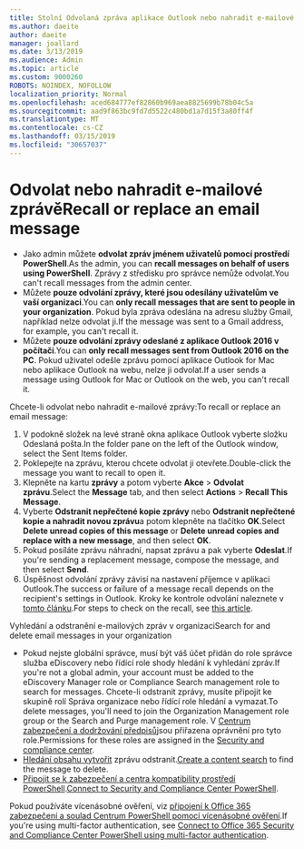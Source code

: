 ```yaml
---
title: Stolní Odvolaná zpráva aplikace Outlook nebo nahradit e-mailové zprávě
ms.author: daeite
author: daeite
manager: joallard
ms.date: 3/13/2019
ms.audience: Admin
ms.topic: article
ms.custom: 9000260
ROBOTS: NOINDEX, NOFOLLOW
localization_priority: Normal
ms.openlocfilehash: aced684777ef82860b969aea8825699b78b04c5a
ms.sourcegitcommit: aad9f863bc9fd7d5522c480bd1a7d15f3a80ff4f
ms.translationtype: MT
ms.contentlocale: cs-CZ
ms.lasthandoff: 03/15/2019
ms.locfileid: "30657037"
---
```

# <a name="recall-or-replace-an-email-message"></a><span data-ttu-id="42875-102">Odvolat nebo nahradit e-mailové zprávě</span><span class="sxs-lookup"><span data-stu-id="42875-102">Recall or replace an email message</span></span>

- <span data-ttu-id="42875-103">Jako admin můžete **odvolat zpráv jménem uživatelů pomocí prostředí PowerShell**.</span><span class="sxs-lookup"><span data-stu-id="42875-103">As the admin, you can **recall messages on behalf of users using PowerShell**.</span></span> <span data-ttu-id="42875-104">Zprávy z středisku pro správce nemůže odvolat.</span><span class="sxs-lookup"><span data-stu-id="42875-104">You can't recall messages from the admin center.</span></span>
- <span data-ttu-id="42875-105">Můžete **pouze odvolání zprávy, které jsou odesílány uživatelům ve vaší organizaci**.</span><span class="sxs-lookup"><span data-stu-id="42875-105">You can **only recall messages that are sent to people in your organization**.</span></span> <span data-ttu-id="42875-106">Pokud byla zpráva odeslána na adresu služby Gmail, například nelze odvolat ji.</span><span class="sxs-lookup"><span data-stu-id="42875-106">If the message was sent to a Gmail address, for example, you can't recall it.</span></span>
- <span data-ttu-id="42875-107">Můžete **pouze odvolání zprávy odeslané z aplikace Outlook 2016 v počítači**.</span><span class="sxs-lookup"><span data-stu-id="42875-107">You can **only recall messages sent from Outlook 2016 on the PC**.</span></span> <span data-ttu-id="42875-108">Pokud uživatel odešle zprávu pomocí aplikace Outlook for Mac nebo aplikace Outlook na webu, nelze ji odvolat.</span><span class="sxs-lookup"><span data-stu-id="42875-108">If a user sends a message using Outlook for Mac or Outlook on the web, you can't recall it.</span></span>

<span data-ttu-id="42875-109">Chcete-li odvolat nebo nahradit e-mailové zprávy:</span><span class="sxs-lookup"><span data-stu-id="42875-109">To recall or replace an email message:</span></span>

1. <span data-ttu-id="42875-110">V podokně složek na levé straně okna aplikace Outlook vyberte složku Odeslaná pošta.</span><span class="sxs-lookup"><span data-stu-id="42875-110">In the folder pane on the left of the Outlook window, select the Sent Items folder.</span></span>
1. <span data-ttu-id="42875-111">Poklepejte na zprávu, kterou chcete odvolat ji otevřete.</span><span class="sxs-lookup"><span data-stu-id="42875-111">Double-click the message you want to recall to open it.</span></span>
1. <span data-ttu-id="42875-112">Klepněte na kartu **zprávy** a potom vyberte **Akce** > **Odvolat zprávu**.</span><span class="sxs-lookup"><span data-stu-id="42875-112">Select the **Message** tab, and then select **Actions** > **Recall This Message**.</span></span>
1. <span data-ttu-id="42875-113">Vyberte **Odstranit nepřečtené kopie zprávy** nebo **Odstranit nepřečtené kopie a nahradit novou zprávu**a potom klepněte na tlačítko **OK**.</span><span class="sxs-lookup"><span data-stu-id="42875-113">Select **Delete unread copies of this message** or **Delete unread copies and replace with a new message**, and then select **OK**.</span></span>
1. <span data-ttu-id="42875-114">Pokud posíláte zprávu náhradní, napsat zprávu a pak vyberte **Odeslat**.</span><span class="sxs-lookup"><span data-stu-id="42875-114">If you're sending a replacement message, compose the message, and then select **Send**.</span></span>
1. <span data-ttu-id="42875-115">Úspěšnost odvolání zprávy závisí na nastavení příjemce v aplikaci Outlook.</span><span class="sxs-lookup"><span data-stu-id="42875-115">The success or failure of a message recall depends on the recipient's settings in Outlook.</span></span> <span data-ttu-id="42875-116">Kroky ke kontrole odvolání naleznete v [tomto článku](https://support.office.com/article/35027f88-d655-4554-b4f8-6c0729a723a0).</span><span class="sxs-lookup"><span data-stu-id="42875-116">For steps to check on the recall, see [this article](https://support.office.com/article/35027f88-d655-4554-b4f8-6c0729a723a0).</span></span>

<span data-ttu-id="42875-117">Vyhledání a odstranění e-mailových zpráv v organizaci</span><span class="sxs-lookup"><span data-stu-id="42875-117">Search for and delete email messages in your organization</span></span>

- <span data-ttu-id="42875-118">Pokud nejste globální správce, musí být váš účet přidán do role správce služba eDiscovery nebo řídící role shody hledání k vyhledání zpráv.</span><span class="sxs-lookup"><span data-stu-id="42875-118">If you're not a global admin, your account must be added to the eDiscovery Manager role or Compliance Search management role to search for messages.</span></span> <span data-ttu-id="42875-119">Chcete-li odstranit zprávy, musíte připojit ke skupině rolí Správa organizace nebo řídící role hledání a vymazat.</span><span class="sxs-lookup"><span data-stu-id="42875-119">To delete messages, you'll need to join the Organization Management role group or the Search and Purge management role.</span></span> <span data-ttu-id="42875-120">V [Centrum zabezpečení a dodržování předpisů](https://go.microsoft.com/fwlink/?linkid=2083731)jsou přiřazena oprávnění pro tyto role.</span><span class="sxs-lookup"><span data-stu-id="42875-120">Permissions for these roles are assigned in the [Security and compliance center](https://go.microsoft.com/fwlink/?linkid=2083731).</span></span>
- <span data-ttu-id="42875-121">[Hledání obsahu vytvořit](https://docs.microsoft.com/office365/securitycompliance/content-search) zprávu odstranit.</span><span class="sxs-lookup"><span data-stu-id="42875-121">[Create a content search](https://docs.microsoft.com/office365/securitycompliance/content-search) to find the message to delete.</span></span>
- <span data-ttu-id="42875-122">[Připojit se k zabezpečení a centra kompatibility prostředí PowerShell](https://docs.microsoft.com/powershell/exchange/office-365-scc/connect-to-scc-powershell/connect-to-scc-powershell?view=exchange-ps).</span><span class="sxs-lookup"><span data-stu-id="42875-122">[Connect to Security and Compliance Center PowerShell](https://docs.microsoft.com/powershell/exchange/office-365-scc/connect-to-scc-powershell/connect-to-scc-powershell?view=exchange-ps).</span></span>

<span data-ttu-id="42875-123">Pokud používáte vícenásobné ověření, viz [připojení k Office 365 zabezpečení a soulad Centrum PowerShell pomocí vícenásobné ověření](https://docs.microsoft.com/powershell/exchange/office-365-scc/connect-to-scc-powershell/mfa-connect-to-scc-powershell?view=exchange-ps).</span><span class="sxs-lookup"><span data-stu-id="42875-123">If you're using multi-factor authentication, see [Connect to Office 365 Security and Compliance Center PowerShell using multi-factor authentication](https://docs.microsoft.com/powershell/exchange/office-365-scc/connect-to-scc-powershell/mfa-connect-to-scc-powershell?view=exchange-ps).</span></span>